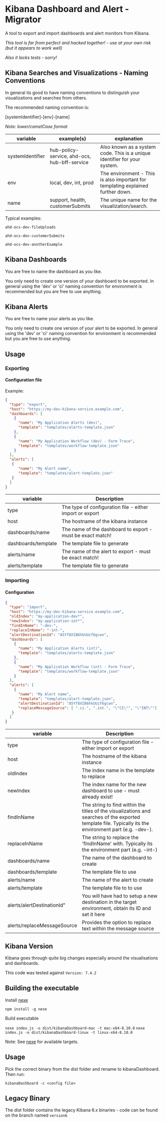 # Kibana Dashboard and Alert - Migrator

A tool to export and import dashboards and alert monitors from Kibana.

*This tool is far from perfect and hacked together! - use at your own risk (but it appears to work well)*

*Also it lacks tests - sorry!*

## Kibana Searches and Visualizations - Naming Conventions

In general its good to have naming conventions to distinguish your visualizations and searches from others.

The recommended naming convention is:

[systemIdentifier]-[env]-[name]

*Note: lower/camelCase format*

|variable| example(s) | explanation|
|----|----|---|
|systemIdentifier| hub-policy-service, ahd-ocs, hub-bff-service| Also known as a system code.  This is a unique identifier for your system.|
| env| local, dev, int, prod | The environment - This is also important for templating explained further down.|
| name| support, health, customerSubmits| The unique name for the visualization/search.|

Typical examples:

```ahd-ocs-dev-fileUploads```

```ahd-ocs-dev-customerSubmits```

```ahd-ocs-dev-anotherExample```

## Kibana Dashboards

You are free to name the dashboard as you like. 

You only need to create one version of your dashboard to be exported.  In general using the 'dev' or 'ci' naming convention for environment is
recommended but you are free to use anything.

## Kibana Alerts

You are free to name your alerts as you like.

You only need to create one version of your alert to be exported.  In general using the 'dev' or 'ci' naming convention for environment is recommended but
you are free to use anything.

## Usage

### Exporting

#### Configuration file

Example:

```json
{
  "type": "export",
  "host": "https://my-dev-kibana-service.example.com",
  "dashboards": [
    {
      "name": "My Application Alerts (dev)",
      "template": "templates/alerts-template.json"
    },
    {
      "name": "My Application Workflow (dev) - Form Trace",
      "template": "templates/workflow-template.json"
    }
  ],
  "alerts": [
   {
      "name": "My Alert name",
      "template": "templates/alert-template.json"
   }
  ] 
}
```
|variable|Description|
|---|----|
|type| The type of configuration file - either import or export|
|host|The hostname of the kibana instance|
|dashboards/name| The name of the dashboard to export - must be exact match!|
|dashboards/template| The template file to generate|
|alerts/name| The name of the alert to export - must be exact match!|
|alerts/template| The template file to generate|


### Importing

#### Configuration

```json
{
  "type": "import",
  "host": "https://my-dev-kibana-service.example.com",
  "oldIndex": "my-application-dev*",
  "newIndex": "my-application-int*",
  "findInName": "-dev-",
  "replaceInName": "-int-",
  "alertDestinationId": "A5Yf8XIB6hkUUzf6gcwn",
  "dashboards": [
    {
      "name": "My Application Alerts (int)",
      "template": "templates/alerts-template.json"
    },
    {
      "name": "My Application Workflow (int) - Form Trace",
      "template": "templates/workflow-template.json"
    }
  ],
  "alerts": [
    {
      "name": "My Alert name",
      "template": "templates/alert-template.json",
      "alertDestinationId": "A5Yf8XIB6hkUUzf6gcwn",
      "replaceMessageSource": [ ".ci.", ".int.", "\"CI\"", "\"INT\""]
   }
  ] 
}
```

|variable|Description|
|---|----|
|type| The type of configuration file - either import or export|
|host|The hostname of the kibana instance|
|oldIndex| The index name in the template to replace|
|newIndex| The index name for the new dashboard to use - must already exist!|
|findInName| The string to find within the titles of the visualizations and searches of the exported template file.  Typically its the environment part (e.g. -dev-).|
|replaceInName| The string to replace the 'findInName' with.  Typically its the environment part (e.g. -int-)  |
|dashboards/name| The name of the dashboard to create|
|dashboards/template| The template file to use|
|alerts/name| The name of the alert to create|
|alerts/template| The template file to to use|
|alerts/alertDestinationId"| You will have had to setup a new destination in the target environment, obtain its ID and set it here|
|alerts/replaceMessageSource| Provides the option to replace text within the message source|

## Kibana Version

Kibana goes through quite big changes especially around the visualisations and dashboards.

This code was tested against ```Version: 7.4.2```

## Building the executable

Install  [nexe](https://github.com/nexe/nexe)

```npm install -g nexe```

Build executable

```nexe index.js -o dist/kibanaDashboard-mac -t mac-x64-8.10.0```
```nexe index.js -o dist/kibanaDashboard-linux -t linux-x64-8.10.0```


Note: See [nexe](https://github.com/nexe/nexe) for available targets.

## Usage

Pick the correct binary from the dist folder and rename to kibanaDashboard.  Then run:

```
kibanaDashboard -c <config file>
```

## Legacy Binary

The dist folder contains the legacy Kibana 6.x binaries - code can be found on the branch named ```version6```
